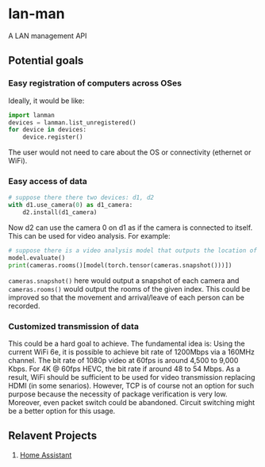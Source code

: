 # lan-man
 A LAN management API

## Potential goals

### Easy registration of computers across OSes

Ideally, it would be like:
```python
import lanman
devices = lanman.list_unregistered()
for device in devices:
    device.register()
```
The user would not need to care about the OS or connectivity (ethernet or WiFi).

### Easy access of data

```python
# suppose there there two devices: d1, d2
with d1.use_camera(0) as d1_camera:
    d2.install(d1_camera)
```
Now d2 can use the camera 0 on d1 as if the camera is connected to itself. This can be used for video analysis. For example:
```python
# suppose there is a video analysis model that outputs the location of people
model.evaluate()
print(cameras.rooms()[model(torch.tensor(cameras.snapshot()))])
```
`cameras.snapshot()` here would output a snapshot of each camera and `cameras.rooms()` would output the rooms of the given index. This could be improved so that the movement and arrival/leave of each person can be recorded.

### Customized transmission of data

This could be a hard goal to achieve. The fundamental idea is: Using the current WiFi 6e, it is possible to achieve bit rate of 1200Mbps via a 160MHz channel. The bit rate of 1080p video at 60fps is around 4,500 to 9,000 Kbps. For 4K @ 60fps HEVC, the bit rate if around 48 to 54 Mbps. As a result, WiFi should be sufficient to be used for video transmission replacing HDMI (in some senarios). However, TCP is of course not an option for such purpose because the necessity of package verification is very low. Moreover, even packet switch could be abandoned. Circuit switching might be a better option for this usage.  


## Relavent Projects

1. [Home Assistant](https://www.home-assistant.io/)